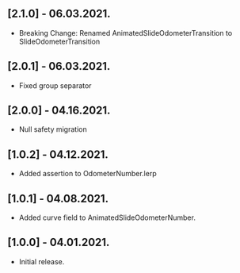 ## [2.1.0] - 06.03.2021.

* Breaking Change: Renamed AnimatedSlideOdometerTransition to SlideOdometerTransition

## [2.0.1] - 06.03.2021.

* Fixed group separator

## [2.0.0] - 04.16.2021.

* Null safety migration

## [1.0.2] - 04.12.2021.

* Added assertion to OdometerNumber.lerp

## [1.0.1] - 04.08.2021.

* Added curve field to AnimatedSlideOdometerNumber.

## [1.0.0] - 04.01.2021.

* Initial release.
